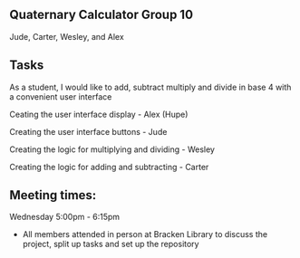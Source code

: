 
## Quaternary Calculator Group 10

Jude, Carter, Wesley, and Alex


## Tasks

As a student, I would like to add, subtract multiply and divide in base 4 with a convenient user interface

Ceating the user interface display - Alex (Hupe)

Creating the user interface buttons - Jude

Creating the logic for multiplying and dividing - Wesley

Creating the logic for adding and subtracting - Carter

## Meeting times: 

Wednesday 5:00pm - 6:15pm
 - All members attended in person at Bracken Library to discuss the project, split up tasks and set up the repository

